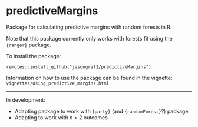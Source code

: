 # predictiveMargins

Package for calculating predictive margins with random forests in R.

Note that this package currently only works with forests fit using the `{ranger}` package. 

To install the package:

```
remotes::install_github("jasongraf1/predictiveMargins")
```

Information on how to use the package can be found in the vignette: `vignettes/using_predictive_margins.html` 

--------------

In development:

- Adapting package to work with `{party}` (and `{randomForest}`?) package
- Adapting to work with *n* > 2 outcomes
